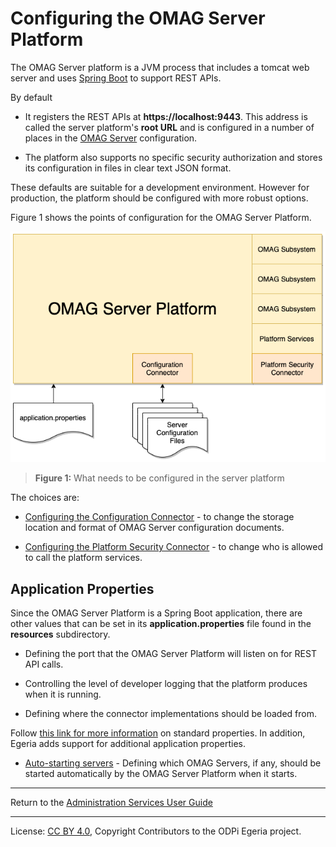 <!-- SPDX-License-Identifier: CC-BY-4.0 -->
<!-- Copyright Contributors to the ODPi Egeria project 2020. -->

# Configuring the OMAG Server Platform

The OMAG Server platform is a JVM process that includes a tomcat
web server and uses [Spring Boot](https://spring.io/) to support REST APIs.

By default
* It registers the REST APIs
at **https://localhost:9443**. This address is called the server platform's **root URL** and
is configured in a number of places in the [OMAG Server](configuring-an-omag-server.md) configuration.

* The platform also supports no specific security
  authorization and stores its configuration in files in clear
  text JSON format.

These defaults are suitable for a development environment. However for
production, the platform should be configured with more robust options.

Figure 1 shows the points of configuration for the OMAG Server Platform.

![Figure 1](../concepts/configurability-of-platform.png)
> **Figure 1:** What needs to be configured in the server platform

The choices are:

* [Configuring the Configuration Connector](configuring-the-configuration-document-store.md) -
to change the storage location and format of OMAG Server configuration documents.
  
* [Configuring the Platform Security Connector](configuring-the-platform-security-connector.md) -
to change who is allowed to call the platform services.

## Application Properties

Since the OMAG Server Platform is a Spring Boot application, there are other values that can be set in
its **application.properties** file found in the **resources** subdirectory.

* Defining the port that the OMAG Server Platform will listen on for
  REST API calls.
  
* Controlling the level of developer logging that the platform
  produces when it is running.
  
* Defining where the connector implementations should be loaded from.

Follow [this link for more information](https://docs.spring.io/spring-boot/docs/current/reference/html/appendix-application-properties.html)
on standard properties.
In addition, Egeria adds support for additional application properties.

* [Auto-starting servers](configuring-the-server-startup-list-for-the-platform.md) - Defining which OMAG Servers, 
  if any, should be started automatically by the OMAG Server Platform when it starts.

----
Return to the [Administration Services User Guide](.)

----
License: [CC BY 4.0](https://creativecommons.org/licenses/by/4.0/),
Copyright Contributors to the ODPi Egeria project.
